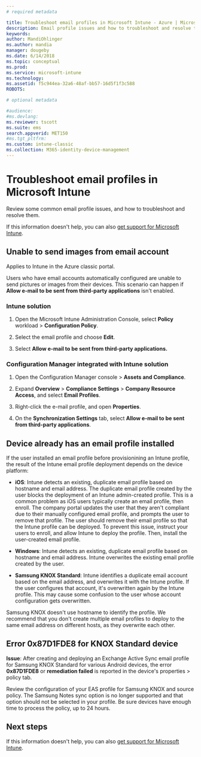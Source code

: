 ```yaml
---
# required metadata

title: Troubleshoot email profiles in Microsoft Intune - Azure | Microsoft Docs
description: Email profile issues and how to troubleshoot and resolve them.
keywords:
author: MandiOhlinger
ms.author: mandia
manager: dougeby
ms.date: 6/14/2018
ms.topic: conceptual
ms.prod:
ms.service: microsoft-intune
ms.technology:
ms.assetid: f5c944ea-32a6-48af-bb57-16d5f1f3c588
ROBOTS:

# optional metadata

#audience:
#ms.devlang:
ms.reviewer: tscott
ms.suite: ems
search.appverid: MET150
#ms.tgt_pltfrm:
ms.custom: intune-classic
ms.collection: M365-identity-device-management
---
```


# Troubleshoot email profiles in Microsoft Intune

Review some common email profile issues, and how to troubleshoot and resolve them.

If this information doesn't help, you can also [get support for Microsoft Intune](get-support.md).

## Unable to send images from  email account
Applies to Intune in the Azure classic portal.

Users who have email accounts automatically configured are unable to send pictures or images from their devices. This scenario can happen if **Allow e-mail to be sent from third-party applications** isn't enabled.

### Intune solution

1. Open the Microsoft Intune Administration Console, select **Policy** workload > **Configuration Policy**.

2. Select the email profile and choose **Edit**.

3. Select **Allow e-mail to be sent from third-party applications.**

### Configuration Manager integrated with Intune solution

1. Open the Configuration Manager console > **Assets and Compliance**.

2. Expand **Overview** > **Compliance Settings** > **Company Resource Access**, and select **Email Profiles**.

3. Right-click the e-mail profile, and open **Properties**.

4. On the **Synchronization Settings** tab, select **Allow e-mail to be sent from third-party applications**.

## Device already has an email profile installed

If the user installed an email profile before provisionining an Intune profile, the result of the Intune email profile deployment depends on the device platform:

- **iOS**: Intune detects an existing, duplicate email profile based on hostname and email address. The duplicate email profile created by the user blocks the deployment of an Intune admin-created profile. This is a common problem as iOS users typically create an email profile, then enroll. The company portal updates the user that they aren't compliant due to their manually configured email profile, and prompts the user to remove that profile. The user should remove their email profile so that the Intune profile can be deployed. To prevent this issue, instruct your users to enroll, and allow Intune to deploy the profile. Then, install the user-created email profile.

- **Windows**: Intune detects an existing, duplicate email profile based on hostname and email address. Intune overwrites the existing email profile created by the user.

- **Samsung KNOX Standard**: Intune identifies a duplicate email account based on the email address, and overwrites it with the Intune profile. If the user configures that account, it's overwritten again by the Intune profile. This may cause some confusion to the user whose account configuration gets overwritten.

Samsung KNOX doesn't use hostname to identify the profile. We recommend that you don't create multiple email profiles to deploy to the same email address on different hosts, as they overwrite each other.

## Error  0x87D1FDE8 for KNOX Standard device
**Issue**: After creating and deploying an Exchange Active Sync email profile for Samsung KNOX Standard for various Android devices, the error **0x87D1FDE8** or **remediation failed** is reported in the device's properties > policy tab.

Review the configuration of your EAS profile for Samsung KNOX and source policy. The Samsung Notes sync option is no longer supported and that option should not be selected in your profile. Be sure devices have enough time to process the policy, up to 24 hours.

## Next steps
If this information doesn't help, you can also [get support for Microsoft Intune](get-support.md).
